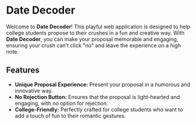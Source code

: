 # **Date Decoder**

Welcome to **Date Decoder**! This playful web application is designed to help college students propose to their crushes in a fun and creative way. With **Date Decoder**, you can make your proposal memorable and engaging, ensuring your crush can’t click "no" and leave the experience on a high note.

## **Features**

- **Unique Proposal Experience:** Present your proposal in a humorous and innovative way.
- **No Rejection Button:** Ensures that the proposal is light-hearted and engaging, with no option for rejection.
- **College-Friendly:** Perfectly crafted for college students who want to add a touch of fun to their romantic gestures.

